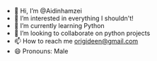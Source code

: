 - 👋 Hi, I’m @Aidinhamzei
- 👀 I’m interested in everything I shouldn't!
- 🌱 I’m currently learning Python
- 💞️ I’m looking to collaborate on python projects
- 📫 How to reach me origideen@gmail.com
- 😄 Pronouns: Male

<!---
Aidinhamzei/Aidinhamzei is a ✨ special ✨ repository because its `README.md` (this file) appears on your GitHub profile.
You can click the Preview link to take a look at your changes.
--->
